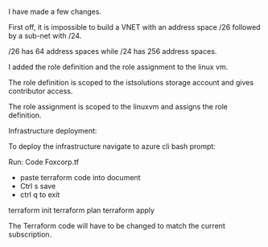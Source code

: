 I have made a few changes.

First off, it is impossible to build a VNET with an address space /26 followed by a sub-net with /24.

/26 has 64 address spaces while /24 has 256 address spaces.

I added the role definition and the role assignment to the linux vm.

The role definition is scoped to the istsolutions storage account and gives contributor access.

The role assignment is scoped to the linuxvm and assigns the role definition.

Infrastructure deployment:

To deploy the infrastructure navigate to azure cli bash prompt:

Run:
Code Foxcorp.tf
- paste terraform code into document
- Ctrl s save
- ctrl q to exit

terraform init
terraform plan
terraform apply

The Terraform code will have to be changed to match the current subscription.
